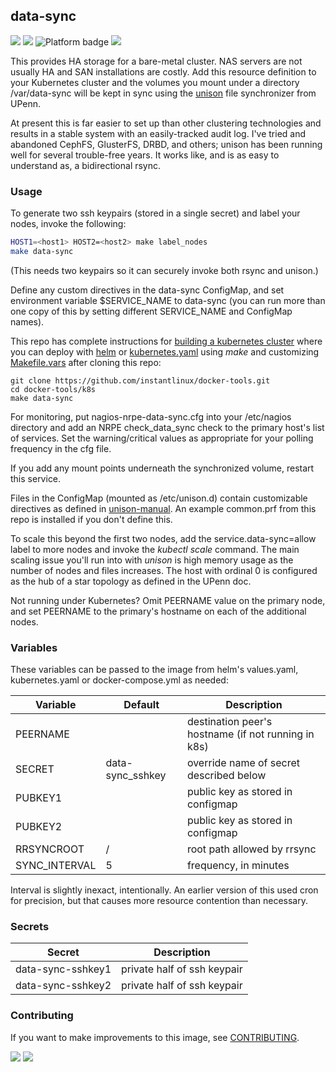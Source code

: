## data-sync
[![](https://img.shields.io/docker/v/instantlinux/data-sync?sort=date)](https://hub.docker.com/r/instantlinux/data-sync/tags "Version badge") [![](https://img.shields.io/docker/image-size/instantlinux/data-sync?sort=date)](https://github.com/instantlinux/docker-tools/tree/main/images/data-sync "Image badge") ![](https://img.shields.io/badge/platform-amd64%20arm64-blue "Platform badge") [![](https://img.shields.io/badge/dockerfile-latest-blue)](https://gitlab.com/instantlinux/docker-tools/-/blob/main/images/data-sync/Dockerfile "dockerfile")

This provides HA storage for a bare-metal cluster. NAS servers are not usually HA and SAN installations are costly. Add this resource definition to your Kubernetes cluster and the volumes you mount under a directory /var/data-sync will be kept in sync using the [unison](https://www.cis.upenn.edu/~bcpierce/unison/) file synchronizer from UPenn.

At present this is far easier to set up than other clustering technologies and results in a stable system with an easily-tracked audit log. I've tried and abandoned CephFS, GlusterFS, DRBD, and others; unison has been running well for several trouble-free years. It works like, and is as easy to understand as, a bidirectional rsync.

### Usage

To generate two ssh keypairs (stored in a single secret) and label your nodes,
invoke the following:
~~~bash
HOST1=<host1> HOST2=<host2> make label_nodes
make data-sync
~~~
(This needs two keypairs so it can securely invoke both rsync and unison.)

Define any custom directives in the data-sync ConfigMap, and set environment variable $SERVICE_NAME to data-sync (you can run more than one copy of this by setting different SERVICE_NAME and ConfigMap names).

This repo has complete instructions for
[building a kubernetes cluster](https://github.com/instantlinux/docker-tools/blob/main/k8s/README.md) where you can deploy with [helm](https://github.com/instantlinux/docker-tools/tree/main/images/data-sync/helm) or [kubernetes.yaml](https://github.com/instantlinux/docker-tools/blob/main/images/data-sync/kubernetes.yaml) using _make_ and customizing [Makefile.vars](https://github.com/instantlinux/docker-tools/blob/main/k8s/Makefile.vars) after cloning this repo:
~~~
git clone https://github.com/instantlinux/docker-tools.git
cd docker-tools/k8s
make data-sync
~~~

For monitoring, put nagios-nrpe-data-sync.cfg into your /etc/nagios
directory and add an NRPE check_data_sync check to the primary host's
list of services. Set the warning/critical values as appropriate for
your polling frequency in the cfg file.

If you add any mount points underneath the synchronized volume, restart this service.

Files in the ConfigMap (mounted as /etc/unison.d) contain customizable directives as defined in [unison-manual](https://www.cis.upenn.edu/~bcpierce/unison/download/releases/stable/unison-manual.html). An example common.prf from this repo is installed if you don't define this.

To scale this beyond the first two nodes, add the service.data-sync=allow label to more nodes and invoke the _kubectl scale_ command. The main scaling issue you'll run into with _unison_ is high memory usage as the number of nodes and files increases. The host with ordinal 0 is configured as the hub of a star topology as defined in the UPenn doc.

Not running under Kubernetes? Omit PEERNAME value on the primary node, and set PEERNAME to the primary's hostname on each of the additional nodes.

### Variables

These variables can be passed to the image from helm's values.yaml, kubernetes.yaml or docker-compose.yml as needed:

| Variable | Default | Description |
| -------- | ------- | ----------- |
| PEERNAME | | destination peer's hostname (if not running in k8s) |
| SECRET | data-sync_sshkey | override name of secret described below |
| PUBKEY1 |  | public key as stored in configmap |
| PUBKEY2 |  | public key as stored in configmap |
| RRSYNCROOT | / | root path allowed by rrsync |
| SYNC_INTERVAL | 5 | frequency, in minutes |

Interval is slightly inexact, intentionally. An earlier version of this used cron for precision, but that causes more resource contention than necessary.

### Secrets
| Secret | Description |
| ------ | ----------- |
| data-sync-sshkey1 | private half of ssh keypair |
| data-sync-sshkey2 | private half of ssh keypair |

### Contributing

If you want to make improvements to this image, see [CONTRIBUTING](https://github.com/instantlinux/docker-tools/blob/main/CONTRIBUTING.md).

[![](https://img.shields.io/badge/license-Apache--2.0-red.svg)](https://choosealicense.com/licenses/apache-2.0/ "License badge") [![](https://img.shields.io/badge/code-bcpierce00%2Funison-blue.svg)](https://github.com/bcpierce00/unison "Code repo")
